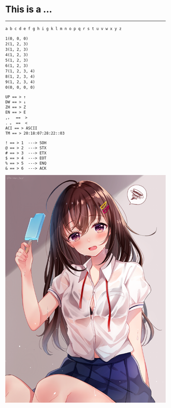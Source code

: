 # This is a ...

---

`a b c d e f g h i g k l m n o p q r s t u v w x y z`

`1(0, 0, 0)` <br>
`2(1, 2, 3)` <br>
`3(1, 2, 3)` <br>
`4(1, 2, 3)` <br>
`5(1, 2, 3)` <br>
`6(1, 2, 3)` <br>
`7(1, 2, 3, 4)` <br>
`8(1, 2, 3, 4)` <br>
`9(1, 2, 3, 4)` <br>
`0(0, 0, 0, 0)` <br>


```
UP == > ↑
DW == > ↓
ZH == > Z
EN == > E
,，  ==  >
. 。 ==  <
ACI == > ASCII
TM == > 20:18:07:28:22::03
```


```
! == > 1  ---> SOH 	
@ == > 2  ---> STX 	
# == > 3  ---> ETX	
$ == > 4  ---> EOT	
% == > 5  ---> ENQ 	
& == > 6  ---> ACK	
```

![奈斯](../../img/illust_68889400_20180720_074701.png)

